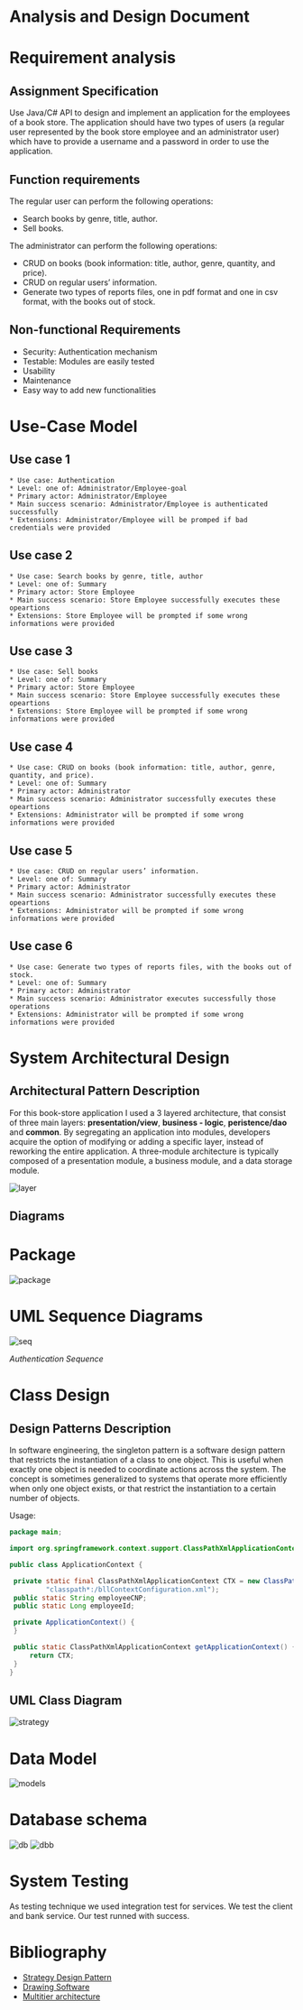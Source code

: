 # Analysis and Design Document

# Requirement analysis

## Assignment Specification
Use Java/C# API to design and implement an application for the employees of a book store. The
application should have two types of users (a regular user represented by the book store
employee and an administrator user) which have to provide a username and a password in order
to use the application.

## Function requirements
The regular user can perform the following operations:
- Search books by genre, title, author.
- Sell books.

The administrator can perform the following operations:
- CRUD on books (book information: title, author, genre, quantity, and price).
- CRUD on regular users’ information.
- Generate two types of reports files, one in pdf format and one in csv format, with the
books out of stock.


## Non-functional Requirements
   - Security: Authentication mechanism
   - Testable: Modules are easily tested
   - Usability
   - Maintenance
   - Easy way to add new functionalities
# Use-Case Model

## Use case 1

    * Use case: Authentication
    * Level: one of: Administrator/Employee-goal
    * Primary actor: Administrator/Employee
    * Main success scenario: Administrator/Employee is authenticated successfully
    * Extensions: Administrator/Employee will be promped if bad credentials were provided

## Use case 2

    * Use case: Search books by genre, title, author
    * Level: one of: Summary
    * Primary actor: Store Employee
    * Main success scenario: Store Employee successfully executes these opeartions
    * Extensions: Store Employee will be prompted if some wrong informations were provided

## Use case 3

    * Use case: Sell books
    * Level: one of: Summary
    * Primary actor: Store Employee
    * Main success scenario: Store Employee successfully executes these opeartions
    * Extensions: Store Employee will be prompted if some wrong informations were provided
    
## Use case 4

    * Use case: CRUD on books (book information: title, author, genre, quantity, and price).
    * Level: one of: Summary
    * Primary actor: Administrator
    * Main success scenario: Administrator successfully executes these opeartions
    * Extensions: Administrator will be prompted if some wrong informations were provided
    
    
## Use case 5

    * Use case: CRUD on regular users’ information.
    * Level: one of: Summary
    * Primary actor: Administrator
    * Main success scenario: Administrator successfully executes these opeartions
    * Extensions: Administrator will be prompted if some wrong informations were provided
    
## Use case 6

    * Use case: Generate two types of reports files, with the books out of stock.
    * Level: one of: Summary
    * Primary actor: Administrator
    * Main success scenario: Administrator executes successfully those operations
    * Extensions: Administrator will be prompted if some wrong informations were provided

    
# System Architectural Design

## Architectural Pattern Description
For this book-store application I used a 3 layered architecture, that consist of three main layers: **presentation/view**, **business - logic**, **peristence/dao** and **common**. By segregating an application into modules, developers acquire the option of modifying or adding a specific layer, instead of reworking the entire application. A three-module architecture is typically composed of a presentation module, a business module, and a data storage module.

![layer](images/layers.png)

## Diagrams

# Package
![package](images/modules.png)

# UML Sequence Diagrams
![seq](images/sequence.png)

*Authentication Sequence*

# Class Design

## Design Patterns Description
In software engineering, the singleton pattern is a software design pattern that restricts the instantiation of a class to one object. This is useful when exactly one object is needed to coordinate actions across the system. The concept is sometimes generalized to systems that operate more efficiently when only one object exists, or that restrict the instantiation to a certain number of objects. 

Usage: 
   ```java
  package main;

import org.springframework.context.support.ClassPathXmlApplicationContext;

public class ApplicationContext {

	private static final ClassPathXmlApplicationContext CTX = new ClassPathXmlApplicationContext(
			"classpath*:/bllContextConfiguration.xml");
	public static String employeeCNP;
	public static Long employeeId;

	private ApplicationContext() {
	}

	public static ClassPathXmlApplicationContext getApplicationContext() {
		return CTX;
	}
}

```
## UML Class Diagram
![strategy](images/stpattern.jpg)
# Data Model
![models](images/uml.png)
# Database schema
![db](images/bd.PNG.png)
![dbb](images/db1.png)
# System Testing
As testing technique we used integration test for services. We test the client and bank service. Our test runned with success. 

# Bibliography
- [Strategy Design Pattern](https://en.wikipedia.org/wiki/Singleton_pattern)
- [Drawing Software](http://draw.io)
- [Multitier architecture](https://en.wikipedia.org/wiki/Multitier_architecture)
